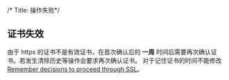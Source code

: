 /*
Title: 操作失败*/

## 证书失效
由于 https 的证书不是有效证书，在首次确认后的 **一周** 时间后需要再次确认证书。若发生清除历史等操作会要求再次确认证书。
对于记住证书的时间不能修改[Remember decisions to proceed through SSL](https://bugs.chromium.org/p/chromium/issues/detail?id=530235)。
